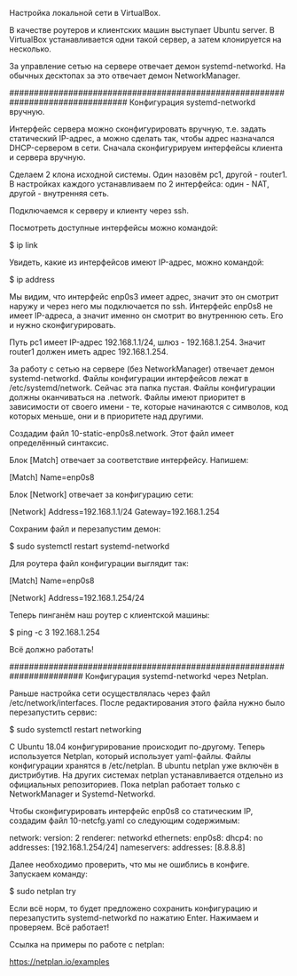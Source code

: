 Настройка локальной сети в VirtualBox.

В качестве роутеров и клиентских машин выступает Ubuntu server. В VirtualBox устанавливается одни такой сервер, а затем клонируется на несколько.

За управление сетью на сервере отвечает демон systemd-networkd. На обычных десктопах за это отвечает демон NetworkManager.

################################################################################
Конфигурация systemd-networkd вручную.

Интерфейс сервера можно сконфигурировать вручную, т.е. задать статический IP-адрес, а можно сделать так, чтобы адрес назначался DHCP-сервером в сети. Сначала сконфигурируем интерфейсы клиента и сервера вручную.

Сделаем 2 клона исходной системы. Один назовём pc1, другой - router1. В настройках каждого устанавливаем по 2 интерфейса: один - NAT, другой - внутренняя сеть.

Подключаемся к серверу и клиенту через ssh.

Посмотреть доступные интерфейсы можно командой:

\$ ip link

Увидеть, какие из интерфейсов имеют IP-адрес, можно командой:

\$ ip address

Мы видим, что интерфейс enp0s3 имеет адрес, значит это он смотрит наружу и через него мы подключается по ssh. Интерфейс enp0s8 не имеет IP-адреса, а значит именно он смотрит во внутреннюю сеть. Его и нужно сконфигурировать.

Путь pc1 имеет IP-адрес 192.168.1.1/24, шлюз - 192.168.1.254. Значит router1 должен иметь адрес 192.168.1.254.

За работу с сетью на сервере (без NetworkManager) отвечает демон systemd-networkd. Файлы конфигурации интерфейсов лежат в /etc/systemd/network. Сейчас эта папка пустая. Файлы конфигурации должны оканчиваться на .network. Файлы имеют приоритет в зависимости от своего имени - те, которые начинаются с символов, код которых меньше, они и в приоритете над другими.

Создадим файл 10-static-enp0s8.network. Этот файл имеет определённый синтаксис.

Блок [Match] отвечает за соответствие интерфейсу. Напишем:

[Match]
Name=enp0s8

Блок [Network] отвечает за конфигурацию сети:

[Network]
Address=192.168.1.1/24
Gateway=192.168.1.254

Сохраним файл и перезапустим демон:

\$ sudo systemctl restart systemd-networkd

Для роутера файл конфигурации выглядит так:

[Match]
Name=enp0s8

[Network]
Address=192.168.1.254/24

Теперь пинганём наш роутер с клиентской машины:

\$ ping -c 3 192.168.1.254

Всё должно работать!

#######################################################################
Конфигурация systemd-networkd через Netplan.

Раньше настройка сети осуществлялась через файл /etc/network/interfaces. После редактирования этого файла нужно было перезапустить сервис:

$ sudo systemctl restart networking

С Ubuntu 18.04 конфигурирование происходит по-другому. Теперь используется Netplan, который использует yaml-файлы. Файлы конфигурации хранятся в /etc/netplan. В ubuntu netplan уже включён в дистрибутив. На других системах netplan устанавливается отдельно из официальных репозиториев. Пока netplan работает только с NetworkManager и Systemd-Networkd.

Чтобы сконфигурировать интерфейс enp0s8 со статическим IP, создадим файл 10-netcfg.yaml со следующим содержимым:

network:
  version: 2
  renderer: networkd
  ethernets:
    enp0s8:
      dhcp4: no
      addresses: [192.168.1.254/24]
      nameservers:
        addresses: [8.8.8.8]

Далее необходимо проверить, что мы не ошиблись в конфиге. Запускаем команду:

$ sudo netplan try

Если всё норм, то будет предложено сохранить конфигурацию и перезапустить systemd-networkd по нажатию Enter. Нажимаем и проверяем. Всё работает!

Ссылка на примеры по работе с netplan:

https://netplan.io/examples
